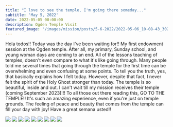 ```yaml
---
title: "I love to see the temple, I'm going there someday..."
subtitle: 'May 5, 2022'
date: 2022-05-05 00:00:00
description: Ogden Temple Visit
featured_image: '/images/mission/posts/5-6-2022/2022-05-06_10-08-43_302.png'
---
```


Hola todos!! Today was the day I've been waiting for!! My first endowment session at the Ogden temple. After all, my primary, Sunday school, and young woman days are coming to an end. All of the lessons teaching of temples, doesn't even compare to what it's like going through. Many people told me several times that going through the temple for the first time can be overwhelming and even confusing at some points. To tell you the truth, yes, that basically explains how I felt today. However, despite that fact, I never felt the spirit of the Holy Ghost stronger than today. The temple is so beautiful, inside and out. I can't wait till my mission receives their temple (coming September 2023)!!! To all those out there reading this, GO TO THE TEMPLE!! It's such an amazing experience, even if you're just on temple grounds. The feeling of peace and beauty that comes from the temple can fill your day with joy! Have a great semana usted!!

<div class="gallery" data-columns="4">
    <img src="/images/mission/posts/5-6-2022/2022-05-06_10-06-59_315.png">
    <img src="/images/mission/posts/5-6-2022/2022-05-06_10-08-43_302.png">
    <img src="/images/mission/posts/5-6-2022/2022-05-06_10-07-53_368.png">
    <img src="/images/mission/posts/5-6-2022/2022-05-06_10-08-15_891.png">
    <img src="/images/mission/posts/5-6-2022/2022-05-06_10-08-28_797.png">
    <img src="/images/mission/posts/5-6-2022/2022-05-06_10-08-46_570.png">
    <img src="/images/mission/posts/5-6-2022/2022-05-06_10-08-51_611.png">
    <img src="/images/mission/posts/5-6-2022/2022-05-06_10-09-01_013.png">
    <img src="/images/mission/posts/5-6-2022/2022-05-06_10-09-07_647.png">
</div>
